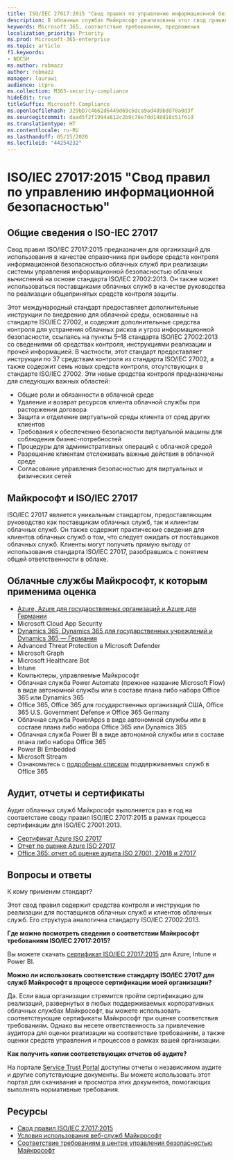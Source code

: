 ```yaml
---
title: ISO/IEC 27017:2015 "Свод правил по управлению информационной безопасностью"
description: В облачных службах Майкрософт реализованы этот свод правил по управлению информационной безопасностью.
keywords: Microsoft 365, соответствие требованиям, предложения
localization_priority: Priority
ms.prod: Microsoft-365-enterprise
ms.topic: article
f1.keywords:
- NOCSH
ms.author: robmazz
author: robmazz
manager: laurawi
audience: itpro
ms.collection: M365-security-compliance
hideEdit: true
titleSuffix: Microsoft Compliance
ms.openlocfilehash: 329bb7c4662d6449d69c6dca9ad489bdd70a0d3f
ms.sourcegitcommit: daad5f2f1994a812c2b9c78e7dd148d10c51f61d
ms.translationtype: HT
ms.contentlocale: ru-RU
ms.lasthandoff: 05/15/2020
ms.locfileid: "44254232"
---
```

# <a name="isoiec-270172015-code-of-practice-for-information-security-controls"></a>ISO/IEC 27017:2015 "Свод правил по управлению информационной безопасностью"

## <a name="iso-iec-27017-overview"></a>Общие сведения о ISO-IEC 27017

Свод правил ISO/IEC 27017:2015 предназначен для организаций для использования в качестве справочника при выборе средств контроля информационной безопасностью облачных служб при реализации системы управления информационной безопасностью облачных вычислений на основе стандарта ISO/IEC 27002:2013. Он также может использоваться поставщиками облачных служб в качестве руководства по реализации общепринятых средств контроля защиты.

Этот международный стандарт предоставляет дополнительные инструкции по внедрению для облачной среды, основанные на стандарте ISO/IEC 27002, и содержит дополнительные средства контроля для устранения облачных рисков и угроз информационной безопасности, ссылаясь на пункты 5–18 стандарта ISO/IEC 27002:2013 со сведениями об средствах контроля, инструкциями реализации и прочей информацией. В частности, этот стандарт предоставляет инструкции по 37 средствам контроля из стандарта ISO/IEC 27002, а также содержит семь новых средств контроля, отсутствующих в стандарте ISO/IEC 27002. Эти новые средства контроля предназначены для следующих важных областей:

- Общие роли и обязанности в облачной среде
- Удаление и возврат ресурсов клиента облачной службы при расторжении договора
- Защита и отделение виртуальной среды клиента от сред других клиентов
- Требования к обеспечению безопасности виртуальной машины для соблюдения бизнес-потребностей
- Процедуры для административных операций с облачной средой
- Разрешение клиентам отслеживать важные действия в облачной среде
- Согласование управления безопасностью для виртуальных и физических сетей

## <a name="microsoft-and-isoiec-27017"></a>Майкрософт и ISO/IEC 27017

ISO/IEC 27017 является уникальным стандартом, предоставляющим руководство как поставщикам облачных служб, так и клиентам облачных служб. Он также содержит практические сведения для клиентов облачных служб о том, что следует ожидать от поставщиков облачных служб. Клиенты могут получить прямую выгоду от использования стандарта ISO/IEC 27017, разобравшись с понятием общей ответственности в облаке.

## <a name="microsoft-in-scope-cloud-services"></a>Облачные службы Майкрософт, к которым применима оценка

- [Azure, Azure для государственных организаций и Azure для Германии](https://aka.ms/AzureCompliance)
- Microsoft Cloud App Security
- [Dynamics 365, Dynamics 365 для государственных учреждений и Dynamics 365 — Германия](https://aka.ms/d365-compliance-list)
- Advanced Threat Protection в Microsoft Defender
- Microsoft Graph
- Microsoft Healthcare Bot
- Intune
- Компьютеры, управляемые Майкрософт
- Облачная служба Power Automate (прежнее название Microsoft Flow) в виде автономной службы или в составе плана либо набора Office 365 или Dynamics 365
- Office 365, Office 365 для государственных организаций США, Office 365 U.S. Government Defense и Office 365 Germany
- Облачная служба PowerApps в виде автономной службы или в составе плана либо набора Office 365 или Dynamics 365
- Облачная служба Power BI в виде автономной службы или в составе плана либо набора Office 365
- Power BI Embedded
- Microsoft Stream
- Ознакомьтесь с [подробным списком](https://go.microsoft.com/fwlink/p/?linkid=2077751) поддерживаемых служб в Office 365

## <a name="audits-reports-and-certificates"></a>Аудит, отчеты и сертификаты

Аудит облачных служб Майкрософт выполняется раз в год на соответствие своду правил ISO/IEC 27017:2015 в рамках процесса сертификации для ISO/IEC 27001:2013.

- [Сертификат Azure ISO 27017](https://aka.ms/azureiso27017cert)
- [Отчет по оценке Azure ISO 27017](https://aka.ms/azureiso27017report)
- [Office 365: отчет об оценке аудита ISO 27001, 27018 и 27017](https://aka.ms/o365isoreport)

## <a name="frequently-asked-questions"></a>Вопросы и ответы

К кому применим стандарт?

Этот свод правил содержит средства контроля и инструкции по реализации для поставщиков облачных служб и клиентов облачных служб. Его структура аналогична стандарту ISO/IEC 27002:2013.

**Где можно посмотреть сведения о соответствии Майкрософт требованиям ISO/IEC 27017:2015?**

Вы можете скачать [сертификат ISO/IEC 27017:2015](https://aka.ms/azureiso27017) для Azure, Intune и Power BI.

**Можно ли использовать соответствие стандарту ISO/IEC 27017 для служб Майкрософт в процессе сертификации моей организации?**

Да. Если ваша организации стремится пройти сертификацию для реализаций, развернутых в любых поддерживаемых корпоративных облачных службах Майкрософт, вы можете использовать соответствующие сертификаты Майкрософт при оценке соответствия требованиям. Однако вы несете ответственность за привлечение аудитора для оценки реализации на соответствие требованиям, а также оценки средств управления и процессов в рамках вашей организации.

**Как получить копии соответствующих отчетов об аудите?**

На портале [Service Trust Portal](https://aka.ms/stphelp) доступны отчеты о независимом аудите и другие сопутствующие документы. Вы можете использовать этот портал для скачивания и просмотра этих документов, помогающих выполнять нормативные требования.

## <a name="resources"></a>Ресурсы

- [Свод правил ISO/IEC 27017:2015](https://www.iso.org/iso/iso_catalogue/catalogue_tc/catalogue_detail.htm?csnumber=43757)
- [Условия использования веб-служб Майкрософт](https://aka.ms/Online-Services-Terms)
- [Соответствие требованиям в центре управления безопасностью Майкрософт](https://www.microsoft.com/trust-center/compliance/compliance-overview)
